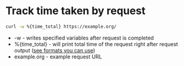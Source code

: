 # Track time taken by request

```bash
curl -w %{time_total} https://example.org/
```

- -w - writes specified variables after request is completed
- %{time_total} - will print total time of the request right after request output ([see formats you can use](https://everything.curl.dev/usingcurl/verbose/writeout#available-write-out-variables))
- example.org - example request URL
